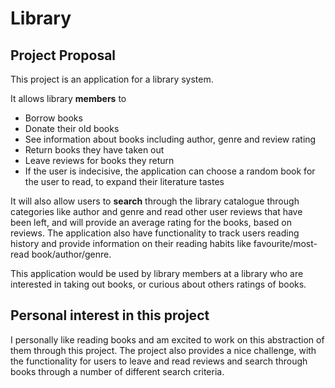 # Library

## Project Proposal

This project is an application for a library system.

It allows library **members** to
- Borrow books
- Donate their old books
- See information about books including author, genre and review rating
- Return books they have taken out
- Leave reviews for books they return
- If the user is indecisive, the application can choose a random book for the user to read, to expand their literature tastes

It will also allow users to **search** through the library catalogue through categories like author and genre and read other user reviews that have been left, and will provide an average rating for the books, based on reviews. 
The application also have functionality to track users reading history and provide information on their reading habits like favourite/most-read book/author/genre. 

This application would be used by library members at a library who are interested in taking out books, or curious about others ratings of books.

## Personal interest in this project
I personally like reading books and am excited to work on this abstraction of them through this project.
The project also provides a nice challenge, with the functionality for users to leave and read reviews and search through books through a number of different search criteria.
